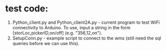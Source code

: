 # test code:

1) Python_client.py and Python_client2A.py - current program to test WiFi connectivity to Arduino. To use, input a string in the form [storLoc,pickerID,on/off] (e.g. "356,12,on").
1) SetupConn.py - example script to connect to the wms (still need the sql queries before we can use this).
